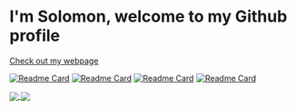 # I'm Solomon, welcome to my Github profile

<a href="https://solomontaiwo.github.io/">Check out my webpage</a>

[![Readme Card](https://github-readme-stats.vercel.app/api/pin/?username=solomontaiwo&repo=The-Artist-Room)](https://github.com/solomontaiwo/The-Artist-Room)
[![Readme Card](https://github-readme-stats.vercel.app/api/pin/?username=solomontaiwo&repo=bibliotecaUNIFE)](https://github.com/solomontaiwo/bibliotecaUNIFE)
[![Readme Card](https://github-readme-stats.vercel.app/api/pin/?username=solomontaiwo&repo=money-moves)](https://github.com/solomontaiwo/money-moves)
[![Readme Card](https://github-readme-stats.vercel.app/api/pin/?username=solomontaiwo&repo=QR-code-generator)](https://github.com/solomontaiwo/QR-code-generator)

<a href="https://github.com/anuraghazra/github-readme-stats">
  <img align="center" src="https://github-readme-stats.vercel.app/api?username=solomontaiwo&theme=transparent" />
</a>
<a href="https://github.com/anuraghazra/convoychat">
  <img align="center" src="https://github-readme-stats.vercel.app/api/top-langs/?username=solomontaiwo&hide_progress=true&theme=transparent" />
</a>
